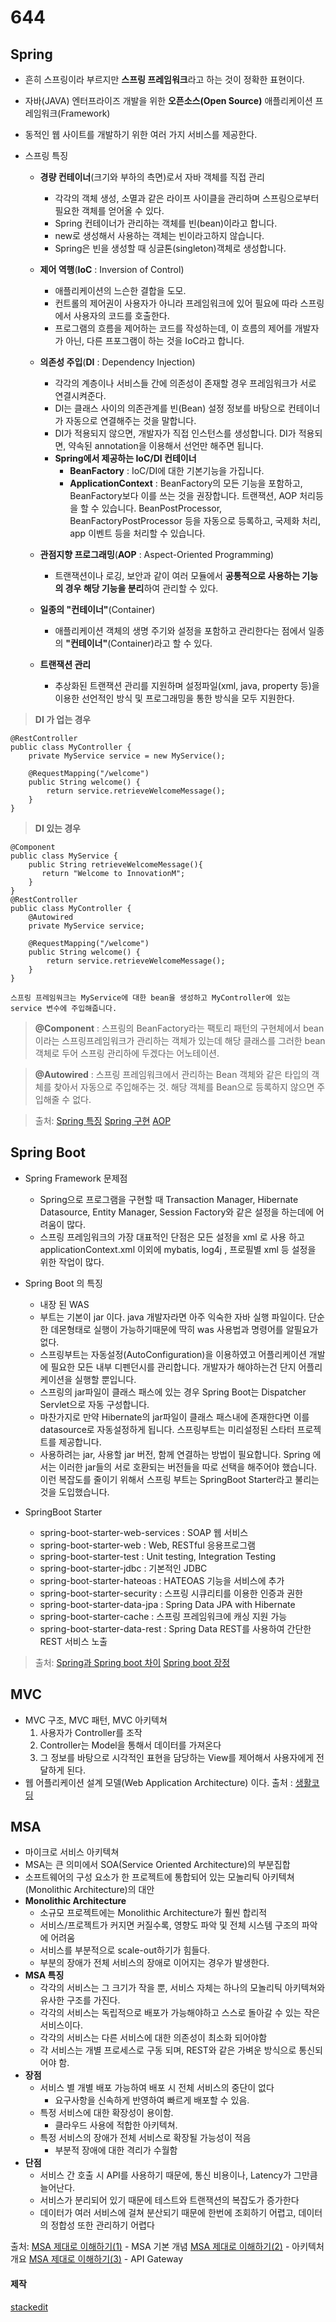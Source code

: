 # 644
## Spring
- 흔히 스프링이라 부르지만 **스프링 프레임워크**라고 하는 것이 정확한 표현이다.  
- 자바(JAVA) 엔터프라이즈 개발을 위한 **오픈소스(Open Source)** 애플리케이션 프레임워크(Framework)  
- 동적인 웹 사이트를 개발하기 위한 여러 가지 서비스를 제공한다.

- 스프링 특징
	* **경량 컨테이너**(크기와 부하의 측면)로서 자바 객체를 직접 관리
		-  각각의 객체 생성, 소멸과 같은 라이프 사이클을 관리하며 스프링으로부터 필요한 객체를 얻어올 수 있다.
		- Spring 컨테이너가 관리하는 객체를 빈(bean)이라고 합니다.
		- new로 생성해서 사용하는 객체는 빈이라고하지 않습니다.
		- Spring은 빈을 생성할 때 싱글톤(singleton)객체로 생성합니다.
		
	*  **제어 역행**(**IoC** : Inversion of Control)
		- 애플리케이션의 느슨한 결합을 도모.
		- 컨트롤의 제어권이 사용자가 아니라 프레임워크에 있어 필요에 따라 스프링에서 사용자의 코드를 호출한다.
		-  프로그램의 흐름을 제어하는 코드를 작성하는데, 이 흐름의 제어를 개발자가 아닌, 다른 프포그램이 하는 것을 IoC라고 합니다.
		
	* **의존성 주입**(**DI**  : Dependency Injection)
		- 각각의 계층이나 서비스들 간에 의존성이 존재할 경우 프레임워크가 서로 연결시켜준다.
		- DI는 클래스 사이의 의존관계를 빈(Bean) 설정 정보를 바탕으로 컨테이너가 자동으로 연결해주는 것을 말합니다.
		- DI가 적용되지 않으면, 개발자가 직접 인스턴스를 생성합니다. DI가 적용되면, 약속된 annotation을 이용해서 선언만 해주면 됩니다.
		- **Spring에서 제공하는 IoC/DI 컨테이너**
			-   **BeanFactory** : IoC/DI에 대한 기본기능을 가집니다.
			-   **ApplicationContext** : BeanFactory의 모든 기능을 포함하고, BeanFactory보다 이를 쓰는 것을 권장합니다. 트랜잭션, AOP 처리등을 할 수 있습니다. BeanPostProcessor, BeanFactoryPostProcessor 등을 자동으로 등록하고, 국제화 처리, app 이벤트 등을 처리할 수 있습니다.
		
	*  **관점지향 프로그래밍**(**AOP** : Aspect-Oriented Programming)
		- 트랜잭션이나 로깅, 보안과 같이 여러 모듈에서  **공통적으로 사용하는 기능의 경우 해당 기능을 분리**하여 관리할 수 있다.
		
	* **일종의 "컨테이너"**(Container)
		* 애플리케이션 객체의 생명 주기와 설정을 포함하고 관리한다는 점에서 일종의 **"컨테이너"**(Container)라고 할 수 있다. 
		 
	* **트랜잭션 관리** 
		- 추상화된 트랜잭션 관리를 지원하며 설정파일(xml, java, property 등)을 이용한 선언적인 방식 및 프로그래밍을 통한 방식을 모두 지원한다.

> **DI 가 업는 경우**
```
@RestController
public class MyController {
    private MyService service = new MyService();
    
    @RequestMapping("/welcome")
    public String welcome() {
        return service.retrieveWelcomeMessage();
    }
}
```
> **DI 있는 경우**
```
@Component
public class MyService {
    public String retrieveWelcomeMessage(){
       return "Welcome to InnovationM";
    }
}
@RestController
public class MyController {
    @Autowired
    private MyService service;

    @RequestMapping("/welcome")
    public String welcome() {
        return service.retrieveWelcomeMessage();
    }
}
```
	스프링 프레임워크는 MyService에 대한 bean을 생성하고 MyController에 있는 service 변수에 주입해줍니다.
> **@Component**  : 스프링의 BeanFactory라는 팩토리 패턴의 구현체에서 bean이라는 스프링프레임워크가 관리하는 객체가 있는데 해당 클래스를 그러한 bean 객체로 두어 스프링 관리하에 두겠다는 어노테이션.

> **@Autowired**  : 스프링 프레임워크에서 관리하는 Bean 객체와 같은 타입의 객체를 찾아서 자동으로 주입해주는 것. 해당 객체를 Bean으로 등록하지 않으면 주입해줄 수 없다.

>출처: 
[Spring 특징](https://goddaehee.tistory.com/1dd56) 
[Spring 구현](https://wordbe.tistory.com/entry/Spring-Java-Spring-%EA%B8%B0%EB%B3%B8)
[AOP](https://goddaehee.tistory.com/154) 
  
## Spring Boot
- Spring Framework 문제점
	- Spring으로 프로그램을 구현할 때 Transaction Manager, Hibernate Datasource, Entity Manager, Session Factory와 같은 설정을 하는데에 어려움이 많다.
	- 스프링 프레임워크의 가장 대표적인 단점은 모든 설정을 xml 로 사용 하고 applicationContext.xml 이외에 mybatis, log4j , 프로필별 xml 등 설정을 위한 작업이 많다.
	
- Spring Boot 의 특징
	- 내장 된 WAS
	- 부트는 기본이 jar 이다. java 개발자라면 아주 익숙한 자바 실행 파일이다. 단순한 데몬형태로 실행이 가능하기때문에 딱히 was 사용법과 명령어를 알필요가 없다.
	- 스프링부트는 자동설정(AutoConfiguration)을 이용하였고 어플리케이션 개발에 필요한 모든 내부 디펜던시를 관리합니다.  개발자가 해야하는건 단지 어플리케이션을 실행할 뿐입니다. 
	- 스프링의 jar파일이 클래스 패스에 있는 경우 Spring Boot는 Dispatcher Servlet으로 자동 구성합니다. 
	- 마찬가지로 만약 Hibernate의 jar파일이 클래스 패스내에 존재한다면 이를 datasource로 자동설정하게 됩니다. 스프링부트는 미리설정된 스타터 프로젝트를 제공합니다.
	- 사용하려는 jar, 사용할 jar 버전, 함께 연결하는 방법이 필요합니다. Spring 에서는 이러한 jar들의 서로 호환되는 버전들을 따로 선택을 해주어야 했습니다. 이런 복잡도를 줄이기 위해서 스프링 부트는 SpringBoot Starter라고 불리는 것을 도입했습니다.
- SpringBoot Starter
	* spring-boot-starter-web-services : SOAP 웹 서비스
	* spring-boot-starter-web : Web, RESTful 응용프로그램
	* spring-boot-starter-test : Unit testing, Integration Testing
	* spring-boot-starter-jdbc : 기본적인 JDBC
	* spring-boot-starter-hateoas : HATEOAS 기능을 서비스에 추가
	* spring-boot-starter-security : 스프링 시큐리티를 이용한 인증과 권한
	* spring-boot-starter-data-jpa : Spring Data JPA with Hibernate	
	* spring-boot-starter-cache : 스프링 프레임워크에 캐싱 지원 가능
	* spring-boot-starter-data-rest : Spring Data REST를 사용하여 간단한 REST 서비스 노출
>출처:
[Spring과 Spring boot 차이](https://sas-study.tistory.com/274)
[Spring boot 장정](https://ellune.tistory.com/38)

## MVC
- MVC 구조, MVC 패턴, MVC 아키텍쳐
	1. 사용자가 Controller를 조작
	2. Controller는 Model을 통해서 데이터를 가져온다
	3.  그 정보를 바탕으로 시각적인 표현을 담당하는 View를 제어해서 사용자에게 전달하게 된다.
- 웹 어플리케이션 설계 모델(Web Application Architecture) 이다.
출처 : 
[생활코딩](https://opentutorials.org/course/697/3828)

## MSA
- 마이크로 서비스 아키텍쳐
- MSA는 큰 의미에서 SOA(Service Oriented Architecture)의 부분집합
- 소프트웨어의 구성 요소가 한 프로젝트에 통합되어 있는 모놀리틱 아키텍쳐(Monolithic Architecture)의 대안
- **Monolithic Architecture**
	- 소규모 프로젝트에는 Monolithic Architecture가 훨씬 합리적
	- 서비스/프로젝트가 커지면 커질수록, 영향도 파악 및 전체 시스템 구조의 파악에 어려움
	- 서비스를 부분적으로 scale-out하기가 힘들다.
	- 부분의 장애가 전체 서비스의 장애로 이어지는 경우가 발생한다.
- **MSA 특징**
	- 각각의 서비스는 그 크기가 작을 뿐, 서비스 자체는 하나의 모놀리틱 아키텍쳐와 유사한 구조를 가진다.
	- 각각의 서비스는 독립적으로 배포가 가능해야하고 스스로 돌아갈 수 있는 작은 서비스이다.
	- 각각의 서비스는 다른 서비스에 대한 의존성이 최소화 되어야함
	- 각 서비스는 개별 프로세스로 구동 되며, REST와 같은 가벼운 방식으로 통신되어야 함.
- **장점**
	* 서비스 별 개별 배포 가능하여 배포 시 전체 서비스의 중단이 없다
		-  요구사항을 신속하게 반영하여 빠르게 배포할 수 있음.
	* 특정 서비스에 대한 확장성이 용이함.
		-  클라우드 사용에 적합한 아키텍쳐.
	* 특정 서비스의 장애가 전체 서비스로 확장될 가능성이 적음
		-  부분적 장애에 대한 격리가 수월함
- **단점**
	- 서비스 간 호출 시 API를 사용하기 때문에, 통신 비용이나, Latency가 그만큼 늘어난다.
	- 서비스가 분리되어 있기 때문에 테스트와 트랜잭션의 복잡도가 증가한다
	- 데이터가 여러 서비스에 걸쳐 분산되기 때문에 한번에 조회하기 어렵고, 데이터의 정합성 또한 관리하기 어렵다


출처:
[MSA 제대로 이해하기(1)](https://velog.io/@tedigom/MSA-%EC%A0%9C%EB%8C%80%EB%A1%9C-%EC%9D%B4%ED%95%B4%ED%95%98%EA%B8%B0-1-MSA%EC%9D%98-%EA%B8%B0%EB%B3%B8-%EA%B0%9C%EB%85%90-3sk28yrv0e) - MSA 기본 개념
[MSA 제대로 이해하기(2)](https://velog.io/@tedigom/MSA-%EC%A0%9C%EB%8C%80%EB%A1%9C-%EC%9D%B4%ED%95%B4%ED%95%98%EA%B8%B0-2-MSA-Outer-Architecure) - 아키텍처 개요
[MSA 제대로 이해하기(3)](https://velog.io/@tedigom/MSA-%EC%A0%9C%EB%8C%80%EB%A1%9C-%EC%9D%B4%ED%95%B4%ED%95%98%EA%B8%B0-3API-Gateway-nvk2kf0zbj) - API Gateway
#### 제작
[stackedit](https://stackedit.io/app#)
